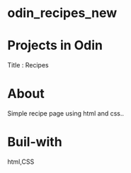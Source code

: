 # odin_recipes_new

# Projects in Odin

 Title : Recipes

# About 

Simple recipe page using html and css..

# Buil-with

html,CSS


